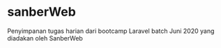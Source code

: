 # sanberWeb
Penyimpanan tugas harian dari bootcamp Laravel batch Juni 2020 yang diadakan oleh SanberWeb

